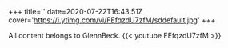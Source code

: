 +++
title=''
date=2020-07-22T16:43:51Z
cover='https://i.ytimg.com/vi/FEfqzdU7zfM/sddefault.jpg'
+++

All content belongs to GlennBeck.
{{< youtube FEfqzdU7zfM >}}
